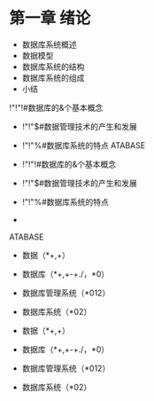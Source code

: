 # 第一章 绪论
- 数据库系统概述 
- 数据模型 
- 数据库系统的结构 
- 数据库系统的组成 
- 小结

!"!"!#数据库的&个基本概念 

-  !"!"$#数据管理技术的产生和发展 
-  !"!"%#数据库系统的特点
ATABASE 

-  !"!"!#数据库的&个基本概念 
-  !"!"$#数据管理技术的产生和发展 
-  !"!"%#数据库系统的特点
- 


ATABASE 

- 数据（*+,+） 
- 数据库（*+,+-+./，*0） 
- 数据库管理系统（*012） 
- 数据库系统（*02）




- 数据（*+,+） 
- 数据库（*+,+-+./，*0） 
- 数据库管理系统（*012） 
- 数据库系统（*02）